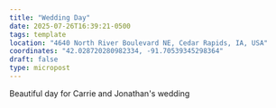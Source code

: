```yaml
---
title: "Wedding Day"
date: 2025-07-26T16:39:21-0500
tags: template
location: "4640 North River Boulevard NE, Cedar Rapids, IA, USA"
coordinates: "42.028720280982334, -91.70539345298364"
draft: false
type: micropost
---
```

Beautiful day for Carrie and Jonathan's wedding
